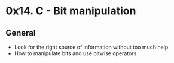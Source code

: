 # 0x14. C - Bit manipulation

## General
- Look for the right source of information without too much help
- How to manipulate bits and use bitwise operators
